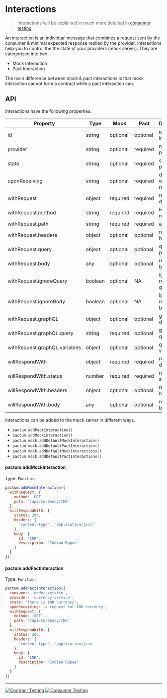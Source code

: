 # Interactions

> Interactions will be explained in much more detailed in [consumer testing](https://github.com/ASaiAnudeep/pactum/wiki/Consumer-Testing)

An interaction is an individual message that combines a request sent by the consumer & minimal expected response replied by the provider. Interactions help you to control the the state of your providers (mock server). They are categorized into two:

* Mock Interaction
* Pact Interaction

The main difference between mock & pact interactions is that mock interaction cannot form a contract while a pact interaction can.


## API

Interactions have the following properties.

| Property                      | Type    | Mock      | Pact      | Description                 |
| -----------------------       | ------- | --------  | --------  | --------------------------  |
| id                            | string  | optional  | optional  | id of the interaction       |
| provider                      | string  | optional  | required  | name of the provider        |
| state                         | string  | optional  | required  | state of the provider       |
| uponReceiving                 | string  | optional  | required  | description of the request  |
| withRequest                   | object  | required  | required  | request details             |
| withRequest.method            | string  | required  | required  | HTTP method                 |
| withRequest.path              | string  | required  | required  | api path                    |
| withRequest.headers           | object  | optional  | optional  | request headers             |
| withRequest.query             | object  | optional  | optional  | query parameters            |
| withRequest.body              | any     | optional  | optional  | request body                |
| withRequest.ignoreQuery       | boolean | optional  | NA        | ignore request query        |
| withRequest.ignoreBody        | boolean | optional  | NA        | ignore request body         |
| withRequest.graphQL           | object  | optional  | optional  | graphQL details             |
| withRequest.graphQL.query     | string  | required  | optional  | graphQL query               |
| withRequest.graphQL.variables | object  | optional  | optional  | graphQL variables           |
| willRespondWith               | object  | required  | required  | response details            |
| willRespondWith.status        | number  | required  | required  | response status code        |
| willRespondWith.headers       | object  | optional  | optional  | response headers            |
| willRespondWith.body          | any     | optional  | optional  | response body               |

Interactions can be added to the mock server in different ways.

* `pactum.addPactInteraction()`
* `pactum.addMockInteraction()`
* `pactum.mock.addDefaultMockInteraction()`
* `pactum.mock.addDefaultPactInteraction()`
* `pactum.mock.addDefaultMockInteractions()`
* `pactum.mock.addDefaultPactInteractions()`

#### pactum.addMockInteraction
Type: `Function`<br>

```javascript
pactum.addMockInteraction({
  withRequest: {
    method: 'GET',
    path: '/api/currency/INR'
  },
  willRespondWith: {
    status: 200,
    headers: {
      'content-type': 'application/json'
    },
    body: {
      id: 'INR',
      description: 'Indian Rupee'
    }
  }
})
```

#### pactum.addPactInteraction
Type: `Function`<br>

```javascript
pactum.addPactInteraction({
  consumer: 'order-service',
  provider: 'currency-service',
  state: 'there is INR currency',
  uponReceiving: 'a request for INR currency',
  withRequest: {
    method: 'GET',
    path: '/api/currency/INR'
  },
  willRespondWith: {
    status: 200,
    headers: {
      'content-type': 'application/json'
    },
    body: {
      id: 'INR',
      description: 'Indian Rupee'
    }
  }
})
```

----------------------------------------------------------------------------------------------------------------

[![Contract Testing](https://img.shields.io/badge/PREV-Contract%20Testing-orange)](https://github.com/ASaiAnudeep/pactum/wiki/Contract-Testing)
[![Consumer Testing](https://img.shields.io/badge/NEXT-Consumer%20Testing-blue)](https://github.com/ASaiAnudeep/pactum/wiki/Consumer-Testing)